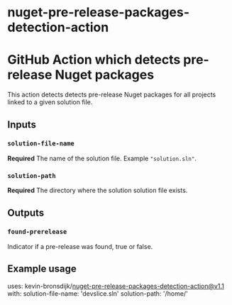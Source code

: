 # nuget-pre-release-packages-detection-action


# GitHub Action which detects pre-release Nuget packages

This action detects detects pre-release Nuget packages for all projects linked to a given solution file.

## Inputs

### `solution-file-name`

**Required** The name of the solution file. Example `"solution.sln"`.

### `solution-path`

**Required** The directory where the solution solution file exists.

## Outputs

### `found-prerelease`

Indicator if a pre-release was found, true or false. 

## Example usage

uses: kevin-bronsdijk/nuget-pre-release-packages-detection-action@v1.1
with:
  solution-file-name: 'devslice.sln'
  solution-path: '/home/'
  
